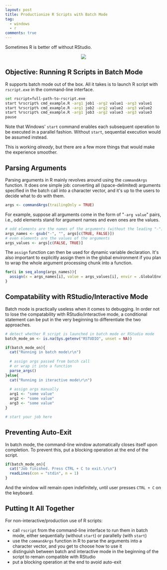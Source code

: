 ```yaml
---
layout: post
title: Productionize R Scripts with Batch Mode
tag:
  - windows
  - r
comments: true
---
```


Sometimes R is better off without RStudio.

<p align="center">
  <img src="https://shawenyao.github.io/R/images/cmd_example.png" />
</p>

## Objective: Running R Scripts in Batch Mode
R supports batch mode out of the box. All it takes is to launch R script with `rscript.exe` in the command-line interface.
```bash
set rscript=full-path-to-rscript.exe
start %rscript% cmd_example.R -arg1 job1 -arg2 value1 -arg3 value1
start %rscript% cmd_example.R -arg1 job2 -arg2 value2 -arg3 value2
start %rscript% cmd_example.R -arg1 job3 -arg2 value3 -arg3 value3
pause
```
Note that Windows' `start` command enables each subsequent operation to be executed in a parallel fashion. Without `start`, sequential execution would be assumed instead.

This is working *already*, but there are a few more things that would make the experience smoother.

## Parsing Arguments
Parsing arguments in R mainly revolves around using the `commandArgs` function. It does one simple job: converting all (space-delimited) arguments specified in the batch call into a character vector, and it's up to the users to decide what to do with them.
```r
args <- commandArgs(trailingOnly = TRUE)
```

For example, suppose all arguments come in the form of "`-arg value`" pairs, i.e., odd elements stand for argument names and even ones are the values.
```r
# odd elements are the names of the arguments (without the leading "-")
args_names <- gsub("-", "", args[c(TRUE, FALSE)])
# even elements are the values of the arguments
args_values <- args[c(FALSE, TRUE)]
```

The `assign` function can then be used for dynamic variable declaration. It's also important to explicitly assign them in the global environment if you plan to wrap the whole argument processing chunk into a function.
```r
for(i in seq_along(args_names)){
  assign(x = args_names[i], value = args_values[i], envir = .GlobalEnv)
}
```
  
## Compatability with RStudio/Interactive Mode
Batch mode is practically useless when it comes to debugging. In order not to lose the compatability with RStudio/interactive mode, a conditional statement can be put in the very beginning to differentiate the two approaches.
```r
# detect whether R script is launched in batch mode or RStudio mode
batch_mode_on <- is.na(Sys.getenv("RSTUDIO", unset = NA))

if(batch_mode_on){
  cat("Running in batch mode\r\n")
  
  # assign args passed from batch call
  # or wrap it into a function
  parse_args()
}else{
  cat("Running in iteractive mode\r\n")
  
  # assign args manually
  arg1 <- "some value"
  arg2 <- "some value"
  arg3 <- "some value"
}

# start your job here
```

## Preventing Auto-Exit
In batch mode, the command-line window automatically closes itself upon completion. To prevent this, put a blocking operation at the end of the script.
```r
if(batch_mode_on){
  cat("Job finished. Press CTRL + C to exit.\r\n")
  readLines(con = "stdin", n = 1)
}
```

And the window will remain open indefinitely, until user presses `CTRL + C` on the keyboard.

## Putting It All Together
For non-interactive/production use of R scripts:
* call `rscript` from the command-line interface to run them in batch mode, either sequentially (without `start`) or parallelly (with `start`)
* use the `commandArgs` function in R to parse the arguments into a character vector, and you get to choose how to use it
* distinguish between batch and interactive mode in the beginning of the script to remain compatible with RStudio
* put a blocking operation at the end to avoid auto-exit
